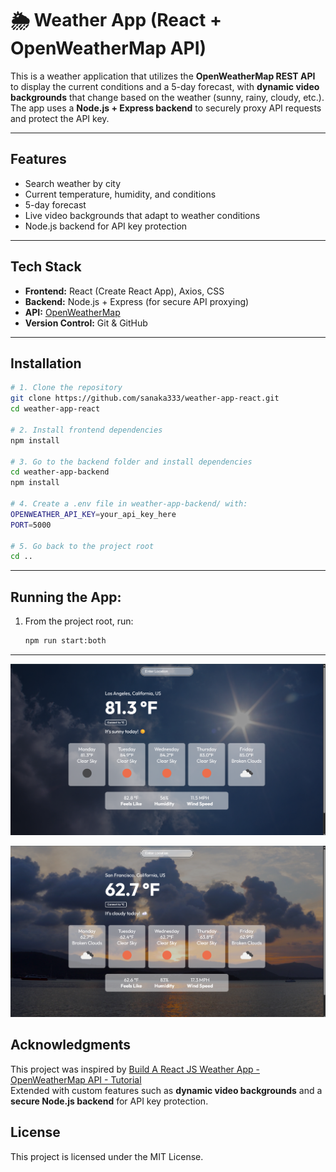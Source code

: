 # 🌦️ Weather App (React + OpenWeatherMap API)

This is a weather application that utilizes the **OpenWeatherMap REST API** to display the current conditions and a 5-day forecast, with **dynamic video backgrounds** that change based on the weather (sunny, rainy, cloudy, etc.). The app uses a **Node.js + Express backend** to securely proxy API requests and protect the API key.

---

## Features
- Search weather by city
- Current temperature, humidity, and conditions
- 5-day forecast
- Live video backgrounds that adapt to weather conditions
- Node.js backend for API key protection

---

## Tech Stack
- **Frontend:** React (Create React App), Axios, CSS  
- **Backend:** Node.js + Express (for secure API proxying)  
- **API:** [OpenWeatherMap](https://openweathermap.org/api)  
- **Version Control:** Git & GitHub  

---

## Installation

```bash
# 1. Clone the repository
git clone https://github.com/sanaka333/weather-app-react.git
cd weather-app-react

# 2. Install frontend dependencies
npm install

# 3. Go to the backend folder and install dependencies
cd weather-app-backend
npm install

# 4. Create a .env file in weather-app-backend/ with:
OPENWEATHER_API_KEY=your_api_key_here
PORT=5000

# 5. Go back to the project root
cd ..
```
---
## Running the App:

1. From the project root, run:
   ```bash
   npm run start:both
   ```
 ---

![Los Angeles Forecast](./los_angeles_forecast.png)



![San Francisco Forecast](./san_francisco_forecast.png)

## Acknowledgments
This project was inspired by [Build A React JS Weather App - OpenWeatherMap API - Tutorial](https://www.youtube.com/watch?v=UjeXpct3p7M)  
Extended with custom features such as **dynamic video backgrounds** and a **secure Node.js backend** for API key protection.

## License
This project is licensed under the MIT License.

 




